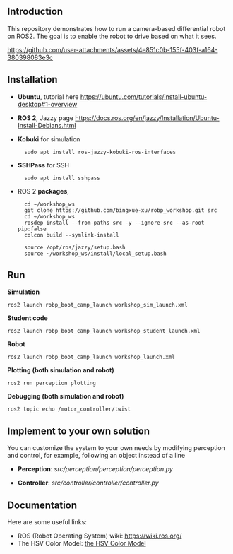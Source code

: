 ## Introduction 

This repository demonstrates how to run a camera-based differential robot on ROS2.
The goal is to enable the robot to drive based on what it sees.



https://github.com/user-attachments/assets/4e851c0b-155f-403f-a164-380398083e3c




## Installation 

- **Ubuntu**, tutorial here https://ubuntu.com/tutorials/install-ubuntu-desktop#1-overview

- **ROS 2**, Jazzy page https://docs.ros.org/en/jazzy/Installation/Ubuntu-Install-Debians.html  

- **Kobuki** for simulation

        sudo apt install ros-jazzy-kobuki-ros-interfaces

- **SSHPass** for SSH

        sudo apt install sshpass

- ROS 2 **packages**, 

        cd ~/workshop_ws
        git clone https://github.com/bingxue-xu/robp_workshop.git src
        cd ~/workshop_ws
        rosdep install --from-paths src -y --ignore-src --as-root pip:false
        colcon build --symlink-install

        source /opt/ros/jazzy/setup.bash
        source ~/workshop_ws/install/local_setup.bash

## Run

**Simulation** 

    ros2 launch robp_boot_camp_launch workshop_sim_launch.xml
    
**Student code** 

    ros2 launch robp_boot_camp_launch workshop_student_launch.xml

**Robot**

    ros2 launch robp_boot_camp_launch workshop_launch.xml

**Plotting (both simulation and robot)**

    ros2 run perception plotting

**Debugging (both simulation and robot)**

    ros2 topic echo /motor_controller/twist


## Implement to your own solution

You can customize the system to your own needs by modifying perception and control, for example, following an object instead of a line

- **Perception**:  *src/perception/perception/perception.py*

- **Controller**: *src/controller/controller/controller.py*

## Documentation 
Here are some useful links:
- ROS (Robot Operating System) wiki: https://wiki.ros.org/ 
- The HSV Color Model: [the HSV Color Model](https://medium.com/@dijdomv01/a-beginners-guide-to-understand-the-color-models-rgb-and-hsv-244226e4b3e3)
